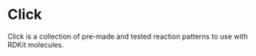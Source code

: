 # Click

Click is a collection of pre-made and tested reaction patterns to use with RDKit molecules.